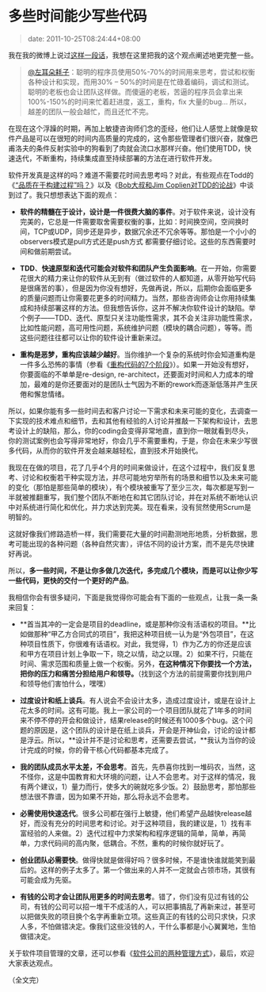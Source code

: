 # 多些时间能少写些代码
>date: 2011-10-25T08:24:44+08:00


我在我的微博上说过[这样一段话](http://weibo.com/1401880315/xmYMteUWT)，我想在这里把我的这个观点阐述地更完整一些。



> [@左耳朵耗子](http://weibo.com/haoel)：聪明的程序员使用50%-70%的时间用来思考，尝试和权衡各种设计和实现，而用30% – 50%的时间是在忙碌着编码，调试和测试。聪明的老板也会让团队这样做。而傻逼的老板，苦逼的程序员会拿出来100%-150%的时间来忙着赶进度，返工，重构，fix 大量的bug… 所以， 越差的团队一般会越忙，而且还忙不完。
> 
> 


在现在这个浮躁的时期，再加上敏捷咨询师们念的歪经，他们让人感觉上就像是软件产品是可以在很短的时间内高质量的完成的，这令那些管理者们很兴奋，就像巴甫洛夫的条件反射实验中的狗看到了肉就会流口水那样兴奋。他们使用TDD，快速迭代，不断重构，持续集成直至持续部署的方法在进行软件开发。


软件开发真是这样的吗？难道不需要花时间去思考吗？对此，有些观点在Todd的《[“品质在于构建过程”吗？](/2011/%E2%80%9C%E5%93%81%E8%B4%A8%E5%9C%A8%E4%BA%8E%E6%9E%84%E5%BB%BA%E8%BF%87%E7%A8%8B%E2%80%9D%E5%90%97%EF%BC%9F.md "“品质在于构建过程”吗？")》以及《[Bob大叔和Jim Coplien对TDD的论战](/2011/Bob%E5%A4%A7%E5%8F%94%E5%92%8CJim%20Coplien%E5%AF%B9TDD%E7%9A%84%E8%AE%BA%E6%88%98.md "Bob大叔和Jim Coplien对TDD的论战")》中谈到过了。我只想想表达下面的观点：


* **软件的精髓在于设计，设计是一件很费大脑的事件**。对于软件来说，设计没有完美的，它总是一件需要取舍需要权衡的事，比如：时间换空间，空间换时间，TCP或UDP，同步还是异步，数据冗余还不冗余等等。那怕是一个小小的observers模式是pull方式还是push方式 都需要仔细讨论。这些的东西需要时间和做前期尝试。


* **TDD**、**快速原型和迭代可能会对软件和团队产生负面影响**。在一开始，你需要花很大的精力来让你的软件从无到有（做过软件的人都知道，从零开始写代码是很痛苦的事），但是因为你没有想好，先做再说，所以，后期你会面临更多的质量问题而让你需要花更多的时间精力。当然，那些咨询师会让你用持续集成和持续部署这样的方法。但我想告诉你，这并不解决你软件设计的缺陷。举个例子——TDD、迭代、原型只关注功能性需求，其不会关注非功能性需求，比如性能问题，高可用性问题，系统维护问题（模块的耦合问题），等等。而这些问题往往都可以让你的软件设计重新来过。


* **重构是恶梦，重构应该越少越好**。当你维护一个复杂的系统时你会知道重构是一件多么恐怖的事情（参看《[重构代码的7个阶段](/2011/%E9%87%8D%E6%9E%84%E4%BB%A3%E7%A0%81%E7%9A%847%E4%B8%AA%E9%98%B6%E6%AE%B5.md "重构代码的7个阶段")》）。如果一开始没有想好，你要面临的不单单是re-design, re-architect，还要面对时间和人力成本的增加，最难的是你还要面对的是团队士气因为不断的rework而逐渐低落并产生厌倦和懈怠情绪。



所以，如果你能有多一些时间去和客户讨论一下需求和未来可能的变化，去调查一下实现的技术难点和细节，去和其他有经验的人讨论并推敲一下架构和设计，去思考设计上的缺陷，那么，你的coding会变得非常地直，直到你一眼就看到尽头，你的测试案例也会写得非常地好，你会几乎不需要重构，于是，你会在未来少写很多代码，从而你的软件开发会越来越轻松，直到技术开始换代。


我现在在做的项目，花了几乎4个月的时间来做设计，在这个过程中，我们反复思考、讨论和权衡若干种实现方法，并尽可能地穷举所有的场景和细节以及未来可能的变化（那怕是那些简单的模块），有个模块被重写了至少三次，每次都是写到一半就被推翻重写，我们整个团队不断地在和其它团队讨论，并在对系统不断地认识中对系统进行简化和优化，并力求达到完美。现在看来，没有贸然使用Scrum是明智的。


这就好像我们修路造桥一样，我们需要花大量的时间勘测地形地质，分析数据，思考可能出现的各种问题（各种自然灾害），评估不同的设计方案，而不是先尽快建好再说。


所以，**多一些时间，不是让你多做几次迭代，多完成几个模块，而是可以让你少写一些代码，更快的交付一个更好的产品**。


我相信你会有很多疑问，下面是我觉得你可能会有下面的一些观点，让我一条一条来回复：


* **首当其冲的一定会是项目的deadline，或是那种你没有活语权的项目。**比如做那种“甲乙方合同式的项目”，我把这种项目统一认为是“外包项目”，在这种项目性质下，你很难有话语权。对此，我觉得，1）作为乙方的你还是应该和甲方在项目计划上争取一下，晓之以情，动之以理。2）如果不行，只能在时间、需求范围和质量上做一个权衡。另外，**在这种情况下你要找一个方法，把你的压力和痛苦分担给用户和领导。**（找到这个方法的前提需要你找到用户和领导他们害怕什么，嘿嘿）


* **过度设计和纸上谈兵**。有人说会不会设计太多，造成过度设计，或是在设计上花太多的时间。这有可能。我上一家公司的一个项目团队就花了1年多的时间来不停不停的开会和做设计，结果release的时候还有1000多个bug。这个问题的原因是，这个团队的设计是在纸上谈兵，开会是开神仙会，讨论的设计都是浮云。所以，**设计并不是讨论和思考，还需要去尝试，**我认为当你的设计完成的时候，你的骨干核心代码都基本完成了。


* **我的团队成员水平太差，不会思考**。首先，先恭喜你找到一堆码农，当然，这不怪你，这是中国教育和大环境的问题，让人不会思考。对于这样的情况，我有两个建议，1）量力而行，使多大的碗就吃多少饭。2）鼓励思考，那怕那些想法很不靠谱，因为如果不开始，那么将永远不会思考。


* **必需使用快速迭代**。很多公司都在强行上敏捷，他们希望产品越快release越好，而没有充分的时间思考和讨论。对于这种项目，我的建议是，1）找有丰富经验的人来做。2）迭代过程中力求架构和程序逻辑的简单，简单，再简单，力求代码间的高内聚，低耦合。不然，重构的时候你就好玩了。


* **创业团队必需要快**。做得快就是做得好吗？很多时候，不是谁快谁就能笑到最后的。这样的例子太多了。第一个做出来的人并不一定就会占领市场，其很有可能会成为先驱。


* **有钱的公司才会让团队用更多的时间去思考**。错了，你们没有见过有钱的公司，有钱的公司可以招一堆干不成活的人，可以把事搞乱了再新来过，甚至可以把做失败的项目换个名字再重新立项。这些真正的有钱的公司只求快，只求人多，不怕做错决定。像我们这些没钱的人，干什么事都是小心翼翼地，生怕做错决定。


关于软件项目管理的文章，还可以参看《[软件公司的两种管理方式](/2011/%E8%BD%AF%E4%BB%B6%E5%85%AC%E5%8F%B8%E7%9A%84%E4%B8%A4%E7%A7%8D%E7%AE%A1%E7%90%86%E6%96%B9%E5%BC%8F.md "软件公司的两种管理方式")》，最后，欢迎大家表达观点。


（全文完）


